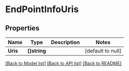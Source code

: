 # EndPointInfoUris

## Properties
Name | Type | Description | Notes
------------ | ------------- | ------------- | -------------
**Uris** | **[]string** |  | [default to null]

[[Back to Model list]](../README.md#documentation-for-models) [[Back to API list]](../README.md#documentation-for-api-endpoints) [[Back to README]](../README.md)


